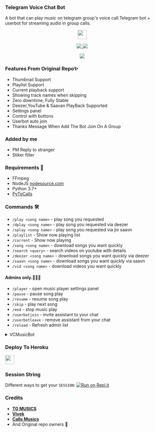 ### Telegram Voice Chat Bot

A bot that can play music on telegram group's voice call.Telegram bot + userbot for streaming audio in group calls.

<p align="center">
  <a href="https://github.com/WalkersCloud/VCMusicBot">
     <img height="30px" src="https://img.shields.io/badge/TG%20Music%20Bot-skyblue?style=for-the-badge&logo=github">
  </a>
</p>

<p align="center">
  <a href="https://github.com/WalkersCloud/VCMusicBot/stargazers">
    <img src="https://img.shields.io/github/stars/WalkersCloud/VCMusicBot?style=social">

  </a>
  
  <a href="https://github.com/WalkersCloud/VCMusicBot/fork">
    <img src="https://img.shields.io/github/forks/WalkersCloud/VCMusicBot?label=Fork&style=social">

  </a>  
</p>

<p align="center">
  <img src="https://telegra.ph/file/5948553266a22eba07052.jpg">
</p>

### Features From Original Repo✨

- Thumbnail Support
- Playlist Support
- Current playback support
- Showing track names when skipping
- Zero downtime, Fully Stable
- Deezer,YouTube & Saavan PlayBack Supported
- Settings panel
- Control with buttons
- Userbot auto join
- Thanks Message When Add The Bot Join On A Group

### Added by me

- PM Reply to stranger
- Stiker filter

<h3>Requirements 📝</h3>

- FFmpeg
- NodeJS [nodesource.com](https://nodesource.com/)
- Python 3.7+
- [PyTgCalls](https://github.com/pytgcalls/pytgcalls)

### Commands 🛠
- `/play <song name>` - play song you requested
- `/dplay <song name>` - play song you requested via deezer
- `/splay <song name>` - play song you requested via jio saavn
- `/playlist` - Show now playing list
- `/current` - Show now playing
- `/song <song name>` - download songs you want quickly
- `/search <query>` - search videos on youtube with details
- `/deezer <song name>` - download songs you want quickly via deezer
- `/saavn <song name>` - download songs you want quickly via saavn
- `/vid <song name>` - download videos you want quickly

#### Admins only.👮🏻‍♂️
- `/player` - open music player settings panel
- `/pause` - pause song play
- `/resume` - resume song play
- `/skip` - play next song
- `/end` - stop music play
- `/userbotjoin` - invite assistant to your chat
- `/userbotleave` - remove assistant from your chat
- `/reload` - Refresh admin list

<details>
  <summary>VCMusicBot</summary>
  
</details>

### Deploy To Heroku

<p align="left">
  <a href="https://heroku.com/deploy?template=https://github.com/WalkersCloud/VCMusicBot">
     <img height="30px" src="https://img.shields.io/badge/Deploy%20To%20Heroku-blueviolet?style=for-the-badge&logo=heroku">
  </a>

### Session String
Different ways to get your `SESSION`:
[![Run on Repl.it](https://repl.it/badge/github/SpEcHiDe/GenerateStringSession)](https://repl.it/@SpEcHiDe/GenerateStringSession)


### Credits 

- **[TG MUSICS](https://github.com/TG-Musics)** 
- **[Vivek](https://github.com/VIVEK-TP)** 
- **[Calls Musics](https://github.com/callsmusic)**
- And Original repo owners 🙏
